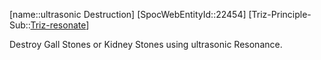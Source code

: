 ﻿---
type: TrizExample
aliases:
- ultrasonic Destruction
license: CC BY-SA 4.0
copyright: https://github.com/SpocWeb
IsDeleted: false
IsReadOnly: false
Confidential: public
tags: 
- Triz/Principle/Example
---
[name::ultrasonic Destruction]
[SpocWebEntityId::22454]
[Triz-Principle-Sub::[Triz-resonate](tech/Triz/Sub/Triz-resonate.md)]

Destroy Gall Stones or Kidney Stones using ultrasonic Resonance.